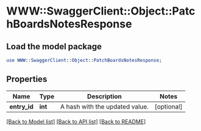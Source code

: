 # WWW::SwaggerClient::Object::PatchBoardsNotesResponse

## Load the model package
```perl
use WWW::SwaggerClient::Object::PatchBoardsNotesResponse;
```

## Properties
Name | Type | Description | Notes
------------ | ------------- | ------------- | -------------
**entry_id** | **int** | A hash with the updated value. | [optional] 

[[Back to Model list]](../README.md#documentation-for-models) [[Back to API list]](../README.md#documentation-for-api-endpoints) [[Back to README]](../README.md)


